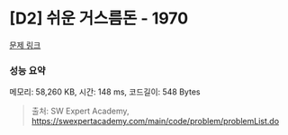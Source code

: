 # [D2] 쉬운 거스름돈 - 1970 

[문제 링크](https://swexpertacademy.com/main/code/problem/problemDetail.do?contestProbId=AV5PsIl6AXIDFAUq) 

### 성능 요약

메모리: 58,260 KB, 시간: 148 ms, 코드길이: 548 Bytes



> 출처: SW Expert Academy, https://swexpertacademy.com/main/code/problem/problemList.do